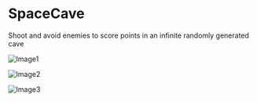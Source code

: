 # SpaceCave
Shoot and avoid enemies to score points in an infinite randomly generated cave

![Image1](https://i.imgur.com/q4s7YuR.png)

![Image2](https://i.imgur.com/NPrarPv.png)

![Image3](https://i.imgur.com/YDNHzRk.png)
